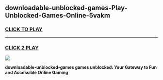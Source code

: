 
## downloadable-unblocked-games-Play-Unblocked-Games-Online-5vakm
<h3>
<a href="https://premium76.site?title=downloadable-unblocked-games&ref=24A">CLICK TO PLAY</a></h3>
<hr>

<h3>
<a href="https://premium76.site?title=downloadable-unblocked-games&ref=24A">CLICK 2 PLAY</a>
  
</h3>

<a href="https://premium76.site?title=downloadable-unblocked-games&ref=24A"><img src="https://clearcache.store/games.png"></a>


**downloadable-unblocked-games games unblocked: Your Gateway to Fun and Accessible Online Gaming**
